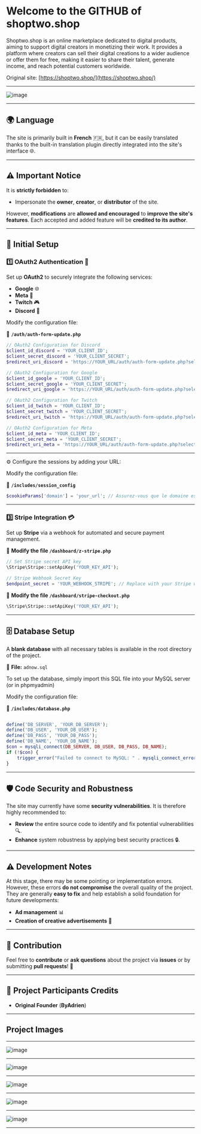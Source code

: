 # Welcome to the GITHUB of **shoptwo.shop**

Shoptwo.shop is an online marketplace dedicated to digital products, aiming to support digital creators in monetizing their work. It provides a platform where creators can sell their digital creations to a wider audience or offer them for free, making it easier to share their talent, generate income, and reach potential customers worldwide.

Original site: [https://shoptwo.shop/](https://shoptwo.shop/)

---

![image](https://github.com/user-attachments/assets/cffeec68-dc87-4f99-9098-aea34cf5e525)

---

## 🌍 Language
The site is primarily built in **French** 🇫🇷, but it can be easily translated thanks to the built-in translation plugin directly integrated into the site's interface 🌐.

---

## ⚠️ Important Notice

It is **strictly forbidden** to:

- Impersonate the **owner**, **creator**, or **distributor** of the site.

However, **modifications** are **allowed and encouraged** to **improve the site's features**. Each accepted and added feature will be **credited to its author**.

---

## 🔧 Initial Setup

### 1️⃣ OAuth2 Authentication 🔐

Set up **OAuth2** to securely integrate the following services:

- **Google** 🌐
- **Meta** 📘
- **Twitch** 🎮
- **Discord** 💬

Modify the configuration file:

📂 **`/auth/auth-form-update.php`**

```php
// OAuth2 Configuration for Discord
$client_id_discord = 'YOUR_CLIENT_ID';
$client_secret_discord = 'YOUR_CLIENT_SECRET';
$redirect_uri_discord = 'https://YOUR_URL/auth/auth-form-update.php?selected_provider=discord';

// OAuth2 Configuration for Google
$client_id_google = 'YOUR_CLIENT_ID';
$client_secret_google = 'YOUR_CLIENT_SECRET';
$redirect_uri_google = 'https://YOUR_URL/auth/auth-form-update.php?selected_provider=google';

// OAuth2 Configuration for Twitch
$client_id_twitch = 'YOUR_CLIENT_ID';
$client_secret_twitch = 'YOUR_CLIENT_SECRET';
$redirect_uri_twitch = 'https://YOUR_URL/auth/auth-form-update.php?selected_provider=twitch';

// OAuth2 Configuration for Meta
$client_id_meta = 'YOUR_CLIENT_ID';
$client_secret_meta = 'YOUR_CLIENT_SECRET';
$redirect_uri_meta = 'https://YOUR_URL/auth/auth-form-update.php?selected_provider=meta';
```

---

⚙️ Configure the sessions by adding your URL:

Modify the configuration file:

📂 **`/includes/session_config`**

```php
$cookieParams['domain'] = 'your_url'; // Assurez-vous que le domaine est correct
```

---

### 3️⃣ Stripe Integration 💳

Set up **Stripe** via a webhook for automated and secure payment management.

📂 **Modify the file `/dashboard/z-stripe.php`**

```php
// Set Stripe secret API key
\Stripe\Stripe::setApiKey('YOUR_KEY_API');

// Stripe Webhook Secret Key
$endpoint_secret = 'YOUR_WEBHOOK_STRIPE'; // Replace with your Stripe webhook secret
```

📂 **Modify the file `/dashboard/stripe-checkout.php`**

```php
\Stripe\Stripe::setApiKey('YOUR_KEY_API');
```

---

## 🗄️ Database Setup

A **blank database** with all necessary tables is available in the root directory of the project.  

📂 **File:** `adnow.sql`  

To set up the database, simply import this SQL file into your MySQL server (or in phpmyadmin)

Modify the configuration file:

📂 **`/includes/database.php`**

```php

define('DB_SERVER', 'YOUR_DB_SERVER');
define('DB_USER', 'YOUR_DB_USER');
define('DB_PASS', 'YOUR_DB_PASS');
define('DB_NAME', 'YOUR_DB_NAME');
$con = mysqli_connect(DB_SERVER, DB_USER, DB_PASS, DB_NAME);
if (!$con) {
    trigger_error("Failed to connect to MySQL: " . mysqli_connect_error(), E_USER_ERROR);
}
```

---

## 🛡️ Code Security and Robustness

The site may currently have some **security vulnerabilities**. It is therefore highly recommended to:

- **Review** the entire source code to identify and fix potential vulnerabilities 🔍.
- **Enhance** system robustness by applying best security practices 🔒.

---

## ⚠️ Development Notes

At this stage, there may be some pointing or implementation errors. However, these errors **do not compromise** the overall quality of the project. They are generally **easy to fix** and help establish a solid foundation for future developments:

- **Ad management** 📊
- **Creation of creative advertisements** 🎨

---

## 🤝 Contribution

Feel free to **contribute** or **ask questions** about the project via **issues** or by submitting **pull requests**! 🚀

---

## 👋 Project Participants Credits  

- **Original Founder** (**ByAdrien**)

---

## Project Images


---

![image](https://github.com/user-attachments/assets/7a1da34c-ef6a-445e-98d0-a82ca21e35a9)

---

![image](https://github.com/user-attachments/assets/d0ac35e1-1937-42d7-807f-66ece55b885e)

---

![image](https://github.com/user-attachments/assets/87a0b408-c323-4dc8-8ab9-d7a5b52b8114)

---

![image](https://github.com/user-attachments/assets/226c5513-0403-446e-ac32-0995da30fadd)

---

![image](https://github.com/user-attachments/assets/b4a3deaf-a8cb-425e-b9e3-e0b7ee09edcd)

---


